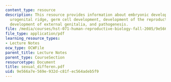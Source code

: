 ```yaml
---
content_type: resource
description: This resource provides information about embryonic development of the
  urogenital ridge, germ cell development, development of the reproductive tracks,
  development of external genitalia, and pathogenesis.
file: /media/courses/hst-071-human-reproductive-biology-fall-2005/9e566a7e569e932dc81fec564adeb5f9_sexual_differen.pdf
file_type: application/pdf
learning_resource_types:
- Lecture Notes
ocw_type: OCWFile
parent_title: Lecture Notes
parent_type: CourseSection
resourcetype: Document
title: sexual_differen.pdf
uid: 9e566a7e-569e-932d-c81f-ec564adeb5f9
---
```

